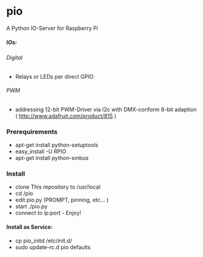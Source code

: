 # pio
A Python IO-Server for Raspberry Pi

##### IOs:
###### Digital
- Relays or LEDs per direct GPIO

###### PWM
- addressing 12-bit PWM-Driver via I2c with DMX-conform 8-bit adaption ( http://www.adafruit.com/product/815 )

### Prerequirements
- apt-get install python-setuptools
- easy_install -U RPIO
- apt-get install python-smbus

### Install
- clone This repository to /usr/local
- cd /pio
- edit pio.py (PROMPT, pinning, etc... )
- start ./pio.py
- connect to ip:port - Enjoy!

#### Install as Service:
- cp pio_initd /etc/init.d/
- sudo update-rc.d pio defaults
